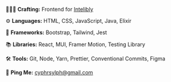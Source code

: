 👩🏻‍💻 **Crafting:** Frontend for [Intelibly](https://github.com/Intelibly)

⚙️ **Languages:** HTML, CSS, JavaScript, Java, Elixir

📐 **Frameworks:** Bootstrap, Tailwind, Jest

📚 **Libraries:** React, MUI, Framer Motion, Testing Library

🛠️ **Tools:** Git, Node, Yarn, Prettier, Conventional Commits, Figma

📮 **Ping Me:** <cyphrsylph@gmail.com>
